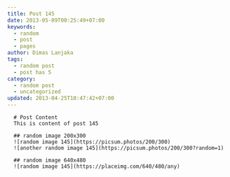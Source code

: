 ```yaml
---
title: Post 145
date: 2013-05-09T00:25:49+07:00
keywords:
  - random
  - post
  - pages
author: Dimas Lanjaka
tags:
  - random post
  - post has 5
category:
  - random post
  - uncategorized
updated: 2013-04-25T10:47:42+07:00
---
```


      # Post Content
      This is content of post 145

      ## random image 200x300
      ![random image 145](https://picsum.photos/200/300)
      ![another random image 145](https://picsum.photos/200/300?random=1)

      ## random image 640x480
      ![random image 145](https://placeimg.com/640/480/any)
      